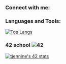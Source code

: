 ### Connect with me:


### Languages and Tools:

[![Top Langs](https://github-readme-stats.vercel.app/api/top-langs/?username=mamboojamboo&layout=compact)](https://github.com/mamboojamboo)

### 42 school ![42](https://badgen.net/badge/Born2Code/tjennine/yellow?cache=86400&icon=https://meta.intra.42.fr/assets/42_logo-7dfc9110a5319a308863b96bda33cea995046d1731cebb735e41b16255106c12.svg)

[![tjennine's 42 stats](https://badge42.herokuapp.com/api/stats/tjennine?privacyEmail=true&cursus=42%20cursus)](https://github.com/mamboojamboo)